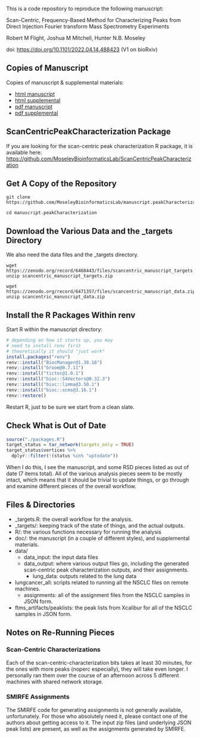 This is a code repository to reproduce the following manuscript:

Scan-Centric, Frequency-Based Method for Characterizing Peaks from Direct Injection Fourier transform Mass Spectrometry Experiments

Robert M Flight, Joshua M Mitchell, Hunter N.B. Moseley

doi: https://doi.org/10.1101/2022.04.14.488423 (V1 on bioRxiv)

## Copies of Manuscript

Copies of manuscript & supplemental materials:

  * [html manuscript](https://moseleybioinformaticslab.github.io/manuscript.peakCharacterization/scancentricpeakcharacterization.html)
  * [html supplemental](https://moseleybioinformaticslab.github.io/manuscript.peakCharacterization/scancentricpeakcharacterization_supplemental.html)
  * [pdf manuscript](https://moseleybioinformaticslab.github.io/manuscript.peakCharacterization/scancentricpeakcharacterization.pdf)
  * [pdf supplemental](https://moseleybioinformaticslab.github.io/manuscript.peakCharacterization/scancentricpeakcharacterization_supplemental.pdf)


## ScanCentricPeakCharacterization Package

If you are looking for the scan-centric peak characterization R package, it is available here: https://github.com/MoseleyBioinformaticsLab/ScanCentricPeakCharacterization


## Get A Copy of the Repository

```
git clone https://github.com/MoseleyBioinformaticsLab/manuscript.peakCharacterization.git

cd manuscript.peakCharacterization
```

## Download the Various Data and the _targets Directory

We also need the data files and the _targets directory.

```
wget https://zenodo.org/record/6468443/files/scancentric_manuscript_targets.zip
unzip scancentric_manuscript_targets.zip

wget https://zenodo.org/record/6471357/files/scancentric_manuscript_data.zip
unzip scancentric_manuscript_data.zip
```

## Install the R Packages Within renv

Start R within the manuscript directory:

```r
# depending on how it starts up, you may
# need to install renv first
# theoretically it should "just work"
install.packages("renv")
renv::install("BiocManager@1.30.16")
renv::install("broom@0.7.11")
renv::install("tictoc@1.0.1")
renv::install("bioc::S4Vectors@0.32.3")
renv::install("bioc::limma@3.50.1")
renv::install("bioc::xcms@3.16.1")
renv::restore()
```

Restart R, just to be sure we start from a clean slate.

## Check What is Out of Date

```r
source("./packages.R")
target_status = tar_network(targets_only = TRUE)
target_status$vertices %>%
  dplyr::filter(!(status %in% "uptodate"))
```

When I do this, I see the manuscript, and some RSD pieces listed as out of date (7 items total).
All of the various analysis pieces seem to be mostly intact, which means that it should be trivial to update things, or go through and examine different pieces of the overall workflow.

## Files & Directories

* _targets.R: the overall workflow for the analysis.
* _targets/: keeping track of the state of things, and the actual outputs.
* R/: the various functions necessary for running the analysis
* doc/: the manuscript (in a couple of different styles), and supplemental materials.
* data/
  * data_input: the input data files
  * data_output: where various output files go, including the generated scan-centric peak characterization outputs, and their assignments.
    * lung_data: outputs related to the lung data
* lungcancer_all: scripts related to running all the NSCLC files on remote machines.
  * assignments: all of the assignment files from the NSCLC samples in JSON form.
* ftms_artifacts/peaklists: the peak lists from Xcalibur for all of the NSCLC samples in JSON form. 

## Notes on Re-Running Pieces

### Scan-Centric Characterizations

Each of the scan-centric-characterization bits takes at least 30 minutes, for the ones with more peaks (noperc especially), they will take even longer.
I personally ran them over the course of an afternoon across 5 different machines with shared network storage.

### SMIRFE Assignments

The SMIRFE code for generating assignments is not generally available, unfortunately.
For those who absolutely need it, please contact one of the authors about getting access to it.
The input zip files (and underlying JSON peak lists) are present, as well as the assignments generated by SMIRFE.



